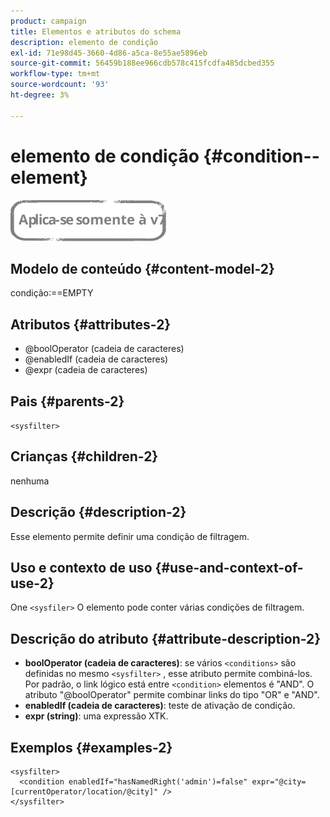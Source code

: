 ```yaml
---
product: campaign
title: Elementos e atributos do schema
description: elemento de condição
exl-id: 71e98d45-3660-4d86-a5ca-8e55ae5896eb
source-git-commit: 56459b188ee966cdb578c415fcdfa485dcbed355
workflow-type: tm+mt
source-wordcount: '93'
ht-degree: 3%

---
```


# elemento de condição {#condition--element}

![](../../../assets/v7-only.svg)

## Modelo de conteúdo {#content-model-2}

condição:==EMPTY

## Atributos {#attributes-2}

* @boolOperator (cadeia de caracteres)
* @enabledIf (cadeia de caracteres)
* @expr (cadeia de caracteres)

## Pais {#parents-2}

`<sysfilter>`

## Crianças {#children-2}

nenhuma

## Descrição {#description-2}

Esse elemento permite definir uma condição de filtragem.

## Uso e contexto de uso {#use-and-context-of-use-2}

One `<sysfiler>`  O elemento pode conter várias condições de filtragem.

## Descrição do atributo {#attribute-description-2}

* **boolOperator (cadeia de caracteres)**: se vários `<conditions>` são definidas no mesmo  `<sysfilter>` , esse atributo permite combiná-los. Por padrão, o link lógico está entre `<condition>` elementos é &quot;AND&quot;. O atributo &quot;@boolOperator&quot; permite combinar links do tipo &quot;OR&quot; e &quot;AND&quot;.
* **enabledIf (cadeia de caracteres)**: teste de ativação de condição.
* **expr (string)**: uma expressão XTK.

## Exemplos {#examples-2}

```
<sysfilter>
  <condition enabledIf="hasNamedRight('admin')=false" expr="@city=[currentOperator/location/@city]" />
</sysfilter>
```
